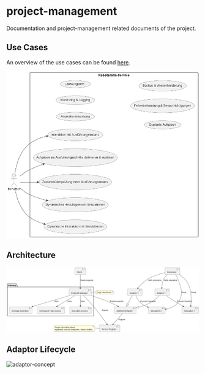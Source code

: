# project-management
Documentation and project-management related documents of the project.

## Use Cases
An overview of the use cases can be found  [here](use-cases/overview.md).

![Alt text](use-cases/diagram.png)


## Architecture
![Architecture Diagram](1.%20Konzept/architecture.png)

## Adaptor Lifecycle
![adaptor-concept](https://github.com/jku-swe-simcomp/project-management/assets/52571862/613ac8ca-4f01-4267-bd3b-a995354347c6)

